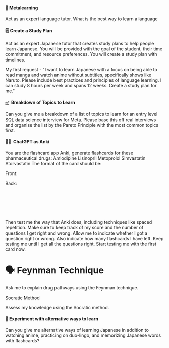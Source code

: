 
#### 🤔 Metalearning 

Act as an expert language tutor. What is the best way to learn a language 

#### 🗒️ Create a Study Plan 

Act as an expert Japanese tutor that creates study plans to help people learn Japanese. You will be provided with the goal of the student, their time commitment, and resource preferences. You will create a study plan with timelines. 


My first request - "I want to learn Japanese with a focus on being able to read manga and watch anime without subtitles, specifically shows like Naruto. Please include best practices and principles of language learning. I can study 8 hours per week and spans 12 weeks. Create a study plan for me."

#### [✅](https://emojiguide.org/check-mark-button)  Breakdown of Topics to Learn 

Can you give me a breakdown of a list of topics to learn for an entry level SQL data science interview for Meta. Please base this off real interviews and organise the list by the Pareto Principle with the most common topics first. 

#### 🧑‍🏫  ChatGPT as Anki
  

You are the flashcard app Anki, generate flashcards for these pharmaceutical drugs: Amlodipine Lisinopril Metoprolol Simvastatin Atorvastatin The format of the card should be: 
  
Front: <DRUG NAME> 

  

Back: <USAGE>

<CLASS> 

<PHARMACOKINETICS>

<PHARMACODYNAMICS> 

<PRESCRIPTION GUIDELINES>

<SIDE EFFECTS> 

  
Then test me the way that Anki does, including techniques like spaced repetition. Make sure to keep track of my score and the number of questions I get right and wrong. Allow me to indicate whether I got a question right or wrong. Also indicate how many flashcards I have left. Keep testing me until I get all the questions right. Start testing me with the first card now. 

# 🗣️ Feynman Technique 

Ask me to explain drug pathways using the Feynman technique. 

 Socratic Method 

Assess my knowledge using the Socratic method. 

#### 🧪 Experiment with alternative ways to learn

Can you give me alternative ways of learning Japanese in addition to watching anime, practicing on duo-lingo, and memorizing Japanese words with flashcards?